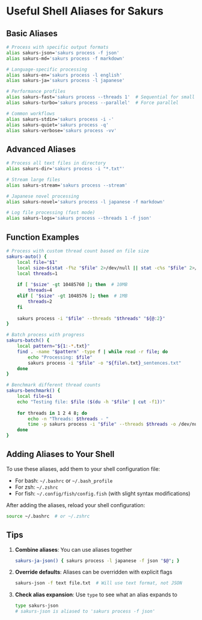 # Useful Shell Aliases for Sakurs

## Basic Aliases

```bash
# Process with specific output formats
alias sakurs-json='sakurs process -f json'
alias sakurs-md='sakurs process -f markdown'

# Language-specific processing
alias sakurs-en='sakurs process -l english'
alias sakurs-ja='sakurs process -l japanese'

# Performance profiles
alias sakurs-fast='sakurs process --threads 1'  # Sequential for small files
alias sakurs-turbo='sakurs process --parallel'  # Force parallel

# Common workflows
alias sakurs-stdin='sakurs process -i -'
alias sakurs-quiet='sakurs process -q'
alias sakurs-verbose='sakurs process -vv'
```

## Advanced Aliases

```bash
# Process all text files in directory
alias sakurs-dir='sakurs process -i "*.txt"'

# Stream large files
alias sakurs-stream='sakurs process --stream'

# Japanese novel processing
alias sakurs-novel='sakurs process -l japanese -f markdown'

# Log file processing (fast mode)
alias sakurs-logs='sakurs process --threads 1 -f json'
```

## Function Examples

```bash
# Process with custom thread count based on file size
sakurs-auto() {
    local file="$1"
    local size=$(stat -f%z "$file" 2>/dev/null || stat -c%s "$file" 2>/dev/null)
    local threads=1
    
    if [ "$size" -gt 10485760 ]; then  # 10MB
        threads=4
    elif [ "$size" -gt 1048576 ]; then  # 1MB
        threads=2
    fi
    
    sakurs process -i "$file" --threads "$threads" "${@:2}"
}

# Batch process with progress
sakurs-batch() {
    local pattern="${1:-*.txt}"
    find . -name "$pattern" -type f | while read -r file; do
        echo "Processing: $file"
        sakurs process -i "$file" -o "${file%.txt}_sentences.txt"
    done
}

# Benchmark different thread counts
sakurs-benchmark() {
    local file=$1
    echo "Testing file: $file ($(du -h "$file" | cut -f1))"
    
    for threads in 1 2 4 8; do
        echo -n "Threads: $threads - "
        time -p sakurs process -i "$file" --threads $threads -o /dev/null 2>&1 | grep real
    done
}
```

## Adding Aliases to Your Shell

To use these aliases, add them to your shell configuration file:

- For bash: `~/.bashrc` or `~/.bash_profile`
- For zsh: `~/.zshrc`
- For fish: `~/.config/fish/config.fish` (with slight syntax modifications)

After adding the aliases, reload your shell configuration:
```bash
source ~/.bashrc  # or ~/.zshrc
```

## Tips

1. **Combine aliases**: You can use aliases together
   ```bash
   sakurs-ja-json() { sakurs process -l japanese -f json "$@"; }
   ```

2. **Override defaults**: Aliases can be overridden with explicit flags
   ```bash
   sakurs-json -f text file.txt  # Will use text format, not JSON
   ```

3. **Check alias expansion**: Use `type` to see what an alias expands to
   ```bash
   type sakurs-json
   # sakurs-json is aliased to 'sakurs process -f json'
   ```